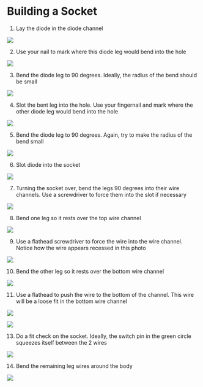 # Building a Socket

1. Lay the diode in the diode channel

![](img/socket/1.jpg)

2. Use your nail to mark where this diode leg would bend into the hole

![](img/socket/2.jpg)

3. Bend the diode leg to 90 degrees. Ideally, the radius of the bend should be small

![](img/socket/3.jpg)

4. Slot the bent leg into the hole. Use your fingernail and mark where the other diode leg would bend into the hole

![](img/socket/4.jpg)

5. Bend the diode leg to 90 degrees. Again, try to make the radius of the bend small

![](img/socket/5.jpg)

6. Slot diode into the socket

![](img/socket/6.jpg)

7. Turning the socket over, bend the legs 90 degrees into their wire channels. Use a screwdriver to force them into the slot if necessary

![](img/socket/7.jpg)

8. Bend one leg so it rests over the top wire channel

![](img/socket/8.jpg)

9. Use a flathead screwdriver to force the wire into the wire channel. Notice how the wire appears recessed in this photo

![](img/socket/9.jpg)

10. Bend the other leg so it rests over the bottom wire channel

![](img/socket/10.jpg)

11. Use a flathead to push the wire to the bottom of the channel. This wire will be a loose fit in the bottom wire channel

![](img/socket/11.jpg)

![](img/socket/12.jpg)

13. Do a fit check on the socket. Ideally, the switch pin in the green circle squeezes itself between the 2 wires

![](img/socket/13.jpg)

14. Bend the remaining leg wires around the body

![](img/socket/14.jpg)